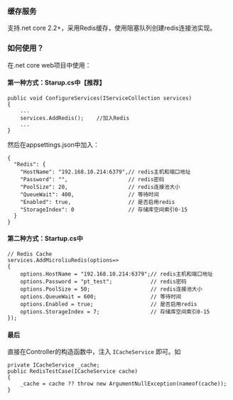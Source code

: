 ﻿
### 缓存服务
支持.net core 2.2+，采用Redis缓存，使用阻塞队列创建redis连接池实现。

### 如何使用？
在.net core web项目中使用：

#### 第一种方式：Starup.cs中【推荐】
```
public void ConfigureServices(IServiceCollection services)
{
	...
	services.AddRedis();	//加入Redis
	...
}
```
然后在appsettings.json中加入：
```
{
  "Redis": {
    "HostName": "192.168.10.214:6379",// redis主机和端口地址
    "Password": "",				      // redis密码
    "PoolSize": 20,				 	  // redis连接池大小
    "QueueWait": 400,				  // 等待时间
    "Enabled": true,			 	  // 是否启用redis
    "StorageIndex": 0				  // 存储库空间索引0-15
  }
}
```

#### 第二种方式：Startup.cs中
```
// Redis Cache
services.AddMicroliuRedis(options=>
{
    options.HostName = "192.168.10.214:6379";// redis主机和端口地址
    options.Password = "pt_test";			 // redis密码
    options.PoolSize = 50;					 // redis连接池大小
    options.QueueWait = 600;				 // 等待时间
    options.Enabled = true;					 // 是否启用redis
    options.StorageIndex = 7;				 // 存储库空间索引0-15
});
```


#### 最后

直接在Controller的构造函数中，注入 `ICacheService` 即可。如

```
private ICacheService _cache;
public RedisTestCase(ICacheService cache)
{
    _cache = cache ?? throw new ArgumentNullException(nameof(cache));
}
```